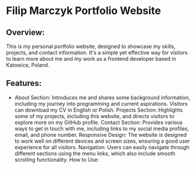 # Filip Marczyk Portfolio Website
## Overview:
This is my personal portfolio website, designed to showcase my skills, projects, and contact information. It's a simple yet effective way for visitors to learn more about me and my work as a frontend developer based in Katowice, Poland.

## Features:
* About Section: Introduces me and shares some background information, including my journey into programming and current aspirations. Visitors can download my CV in English or Polish.
Projects Section: Highlights some of my projects, including this website, and directs visitors to explore more on my GitHub profile.
Contact Section: Provides various ways to get in touch with me, including links to my social media profiles, email, and phone number.
Responsive Design: The website is designed to work well on different devices and screen sizes, ensuring a good user experience for all visitors.
Navigation: Users can easily navigate through different sections using the menu links, which also include smooth scrolling functionality.
How to Use:
